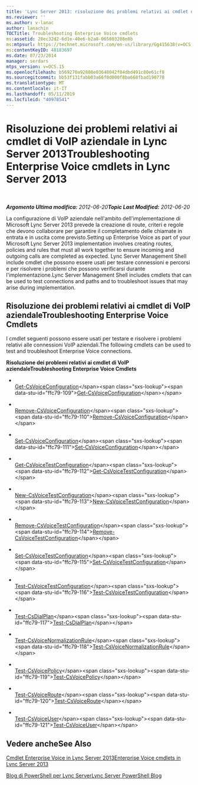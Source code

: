 ```yaml
---
title: 'Lync Server 2013: risoluzione dei problemi relativi ai cmdlet di VoIP aziendale'
ms.reviewer: ''
ms.author: v-lanac
author: lanachin
TOCTitle: Troubleshooting Enterprise Voice cmdlets
ms:assetid: 28ec32d2-6d1e-40e6-b2a8-065803288e8b
ms:mtpsurl: https://technet.microsoft.com/en-us/library/Gg415638(v=OCS.15)
ms:contentKeyID: 48183697
ms.date: 07/23/2014
manager: serdars
mtps_version: v=OCS.15
ms.openlocfilehash: b569270a92808e03648042f84dbd491c80e61cf8
ms.sourcegitcommit: bb53f131fabb03a66f0d000f8ba668fbad190778
ms.translationtype: MT
ms.contentlocale: it-IT
ms.lasthandoff: 05/11/2019
ms.locfileid: "40978541"
---
```

<div data-xmlns="http://www.w3.org/1999/xhtml">

<div class="topic" data-xmlns="http://www.w3.org/1999/xhtml" data-msxsl="urn:schemas-microsoft-com:xslt" data-cs="http://msdn.microsoft.com/en-us/">

<div data-asp="http://msdn2.microsoft.com/asp">

# <a name="troubleshooting-enterprise-voice-cmdlets-in-lync-server-2013"></a><span data-ttu-id="ffc79-102">Risoluzione dei problemi relativi ai cmdlet di VoIP aziendale in Lync Server 2013</span><span class="sxs-lookup"><span data-stu-id="ffc79-102">Troubleshooting Enterprise Voice cmdlets in Lync Server 2013</span></span>

</div>

<div id="mainSection">

<div id="mainBody">

<span> </span>

<span data-ttu-id="ffc79-103">_**Argomento Ultima modifica:** 2012-06-20_</span><span class="sxs-lookup"><span data-stu-id="ffc79-103">_**Topic Last Modified:** 2012-06-20_</span></span>

<span data-ttu-id="ffc79-104">La configurazione di VoIP aziendale nell'ambito dell'implementazione di Microsoft Lync Server 2013 prevede la creazione di route, criteri e regole che devono collaborare per garantire il completamento delle chiamate in entrata e in uscita come previsto.</span><span class="sxs-lookup"><span data-stu-id="ffc79-104">Setting up Enterprise Voice as part of your Microsoft Lync Server 2013 implementation involves creating routes, policies and rules that must all work together to ensure incoming and outgoing calls are completed as expected.</span></span> <span data-ttu-id="ffc79-105">Lync Server Management Shell include cmdlet che possono essere usati per testare connessioni e percorsi e per risolvere i problemi che possono verificarsi durante l'implementazione.</span><span class="sxs-lookup"><span data-stu-id="ffc79-105">Lync Server Management Shell includes cmdlets that can be used to test connections and paths and to troubleshoot issues that may arise during implementation.</span></span>

<div>

## <a name="troubleshooting-enterprise-voice-cmdlets"></a><span data-ttu-id="ffc79-106">Risoluzione dei problemi relativi ai cmdlet di VoIP aziendale</span><span class="sxs-lookup"><span data-stu-id="ffc79-106">Troubleshooting Enterprise Voice Cmdlets</span></span>

<span data-ttu-id="ffc79-107">I cmdlet seguenti possono essere usati per testare e risolvere i problemi relativi alle connessioni VoIP aziendali.</span><span class="sxs-lookup"><span data-stu-id="ffc79-107">The following cmdlets can be used to test and troubleshoot Enterprise Voice connections.</span></span>

<span data-ttu-id="ffc79-108">**Risoluzione dei problemi relativi ai cmdlet di VoIP aziendale**</span><span class="sxs-lookup"><span data-stu-id="ffc79-108">**Troubleshooting Enterprise Voice Cmdlets**</span></span>

  - <span></span>  
    <span data-ttu-id="ffc79-109">[Get-CsVoiceConfiguration](https://technet.microsoft.com/en-us/library/Gg398815(v=OCS.15))</span><span class="sxs-lookup"><span data-stu-id="ffc79-109">[Get-CsVoiceConfiguration](https://technet.microsoft.com/en-us/library/Gg398815(v=OCS.15))</span></span>

  - <span></span>  
    <span data-ttu-id="ffc79-110">[Remove-CsVoiceConfiguration](https://technet.microsoft.com/en-us/library/Gg398804(v=OCS.15))</span><span class="sxs-lookup"><span data-stu-id="ffc79-110">[Remove-CsVoiceConfiguration](https://technet.microsoft.com/en-us/library/Gg398804(v=OCS.15))</span></span>

  - <span></span>  
    <span data-ttu-id="ffc79-111">[Set-CsVoiceConfiguration](https://technet.microsoft.com/en-us/library/Gg398967(v=OCS.15))</span><span class="sxs-lookup"><span data-stu-id="ffc79-111">[Set-CsVoiceConfiguration](https://technet.microsoft.com/en-us/library/Gg398967(v=OCS.15))</span></span>

<!-- end list -->

  - <span></span>  
    <span data-ttu-id="ffc79-112">[Get-CsVoiceTestConfiguration](https://technet.microsoft.com/en-us/library/Gg412957(v=OCS.15))</span><span class="sxs-lookup"><span data-stu-id="ffc79-112">[Get-CsVoiceTestConfiguration](https://technet.microsoft.com/en-us/library/Gg412957(v=OCS.15))</span></span>

  - <span></span>  
    <span data-ttu-id="ffc79-113">[New-CsVoiceTestConfiguration](https://technet.microsoft.com/en-us/library/Gg398961(v=OCS.15))</span><span class="sxs-lookup"><span data-stu-id="ffc79-113">[New-CsVoiceTestConfiguration](https://technet.microsoft.com/en-us/library/Gg398961(v=OCS.15))</span></span>

  - <span></span>  
    <span data-ttu-id="ffc79-114">[Remove-CsVoiceTestConfiguration](https://technet.microsoft.com/en-us/library/Gg412813(v=OCS.15))</span><span class="sxs-lookup"><span data-stu-id="ffc79-114">[Remove-CsVoiceTestConfiguration](https://technet.microsoft.com/en-us/library/Gg412813(v=OCS.15))</span></span>

  - <span></span>  
    <span data-ttu-id="ffc79-115">[Set-CsVoiceTestConfiguration](https://technet.microsoft.com/en-us/library/Gg398614(v=OCS.15))</span><span class="sxs-lookup"><span data-stu-id="ffc79-115">[Set-CsVoiceTestConfiguration](https://technet.microsoft.com/en-us/library/Gg398614(v=OCS.15))</span></span>

  - <span></span>  
    <span data-ttu-id="ffc79-116">[Test-CsVoiceTestConfiguration](https://technet.microsoft.com/en-us/library/Gg398260(v=OCS.15))</span><span class="sxs-lookup"><span data-stu-id="ffc79-116">[Test-CsVoiceTestConfiguration](https://technet.microsoft.com/en-us/library/Gg398260(v=OCS.15))</span></span>

<!-- end list -->

  - <span></span>  
    <span data-ttu-id="ffc79-117">[Test-CsDialPlan](https://technet.microsoft.com/en-us/library/Gg399024(v=OCS.15))</span><span class="sxs-lookup"><span data-stu-id="ffc79-117">[Test-CsDialPlan](https://technet.microsoft.com/en-us/library/Gg399024(v=OCS.15))</span></span>

<!-- end list -->

  - <span></span>  
    <span data-ttu-id="ffc79-118">[Test-CsVoiceNormalizationRule](https://technet.microsoft.com/en-us/library/Gg399003(v=OCS.15))</span><span class="sxs-lookup"><span data-stu-id="ffc79-118">[Test-CsVoiceNormalizationRule](https://technet.microsoft.com/en-us/library/Gg399003(v=OCS.15))</span></span>

<!-- end list -->

  - <span></span>  
    <span data-ttu-id="ffc79-119">[Test-CsVoicePolicy](https://technet.microsoft.com/en-us/library/Gg398310(v=OCS.15))</span><span class="sxs-lookup"><span data-stu-id="ffc79-119">[Test-CsVoicePolicy](https://technet.microsoft.com/en-us/library/Gg398310(v=OCS.15))</span></span>

<!-- end list -->

  - <span></span>  
    <span data-ttu-id="ffc79-120">[Test-CsVoiceRoute](https://technet.microsoft.com/en-us/library/Gg425873(v=OCS.15))</span><span class="sxs-lookup"><span data-stu-id="ffc79-120">[Test-CsVoiceRoute](https://technet.microsoft.com/en-us/library/Gg425873(v=OCS.15))</span></span>

<!-- end list -->

  - <span></span>  
    <span data-ttu-id="ffc79-121">[Test-CsVoiceUser](https://technet.microsoft.com/en-us/library/Gg413013(v=OCS.15))</span><span class="sxs-lookup"><span data-stu-id="ffc79-121">[Test-CsVoiceUser](https://technet.microsoft.com/en-us/library/Gg413013(v=OCS.15))</span></span>

</div>

<div>

## <a name="see-also"></a><span data-ttu-id="ffc79-122">Vedere anche</span><span class="sxs-lookup"><span data-stu-id="ffc79-122">See Also</span></span>


[<span data-ttu-id="ffc79-123">Cmdlet Enterprise Voice in Lync Server 2013</span><span class="sxs-lookup"><span data-stu-id="ffc79-123">Enterprise Voice cmdlets in Lync Server 2013</span></span>](lync-server-2013-enterprise-voice-cmdlets.md)  


[<span data-ttu-id="ffc79-124">Blog di PowerShell per Lync Server</span><span class="sxs-lookup"><span data-stu-id="ffc79-124">Lync Server PowerShell Blog</span></span>](http://go.microsoft.com/fwlink/p/?linkid=203150)  
  

</div>

</div>

<span> </span>

</div>

</div>

</div>

